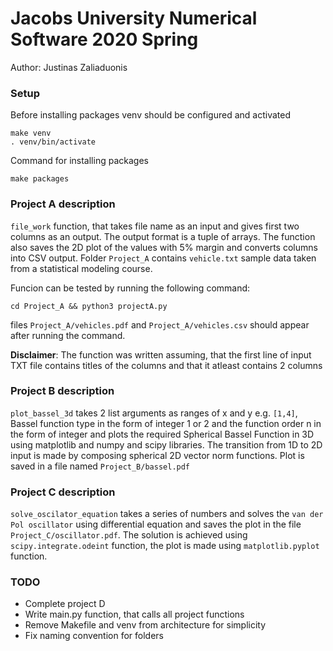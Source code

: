 # Jacobs University Numerical Software 2020 Spring

Author: Justinas Zaliaduonis

### Setup
Before installing packages venv should be configured and activated
```
make venv
. venv/bin/activate
```
Command for installing packages
```
make packages
```
### Project A description
`file_work` function, that takes file name as an input and gives first two columns as an output.
The output format is a tuple of arrays. The function also saves the 2D plot of the values with 5% margin and converts
columns into CSV output. Folder `Project_A` contains `vehicle.txt` sample data taken from a statistical modeling course.

Funcion can be tested by running the following command:

`cd Project_A && python3 projectA.py`

files `Project_A/vehicles.pdf` and `Project_A/vehicles.csv` should appear after running the command.

**Disclaimer**: The function was written assuming, that the first line of input TXT file contains titles of the columns and 
that it atleast contains 2 columns

### Project B description

`plot_bassel_3d` takes 2 list arguments as ranges of x and y e.g. `[1,4]`, Bassel function type in the form of integer
 1 or 2 and the function order n in the form of integer and plots the required Spherical Bassel Function in 3D using 
 matplotlib and numpy and scipy libraries. The transition from 1D to 2D input is made by composing spherical
 2D vector norm functions. Plot is saved in a file named `Project_B/bassel.pdf`


### Project C description
 `solve_oscilator_equation` takes a series of numbers and solves the `van der Pol oscillator` using differential equation
 and saves the plot in the file `Project_C/oscillator.pdf`. The solution is achieved using `scipy.integrate.odeint` function,
 the plot is made using `matplotlib.pyplot` function.  
 
 ### TODO
 
 - Complete project D
 - Write main.py function, that calls all project functions
 - Remove Makefile and venv from architecture for simplicity
 - Fix naming convention for folders    
